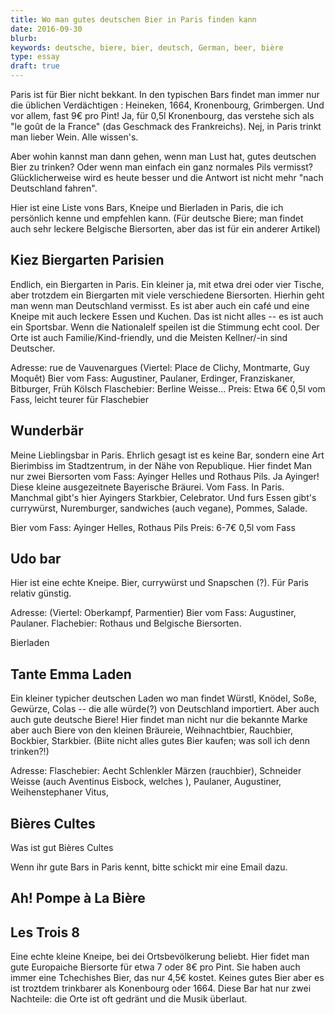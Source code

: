 ```yaml
---
title: Wo man gutes deutschen Bier in Paris finden kann
date: 2016-09-30
blurb: 
keywords: deutsche, biere, bier, deutsch, German, beer, bière
type: essay
draft: true
---
```


Paris ist für Bier nicht bekkant. In den typischen Bars findet man immer nur die üblichen Verdächtigen : Heineken, 1664, Kronenbourg, Grimbergen. Und vor allem, fast 9€ pro Pint! Ja, für 0,5l Kronenbourg, das verstehe sich als "le goût de la France" (das Geschmack des Frankreichs). Nej, in Paris trinkt man lieber Wein. Alle wissen's. 

Aber wohin kannst man dann gehen, wenn man Lust hat, gutes deutschen Bier zu trinken? Oder wenn man einfach ein ganz normales Pils vermisst? Glücklicherweise wird es heute besser und die Antwort ist nicht mehr "nach Deutschland fahren". 

Hier ist eine Liste vons Bars, Kneipe und Bierladen in Paris, die ich persönlich kenne und empfehlen kann. (Für deutsche Biere; man findet auch sehr leckere Belgische Biersorten, aber das ist für ein anderer Artikel)

## Kiez Biergarten Parisien

Endlich, ein Biergarten in Paris. Ein kleiner ja, mit etwa drei oder vier Tische, aber trotzdem ein Biergarten mit viele verschiedene Biersorten. Hierhin geht man wenn man Deutschland vermisst. Es ist aber auch ein café und eine Kneipe mit auch leckere Essen und Kuchen. Das ist nicht alles -- es ist auch ein Sportsbar. Wenn die Nationalelf speilen ist die Stimmung echt cool. Der Orte ist auch Familie/Kind-friendly, und die Meisten Kellner/-in sind Deutscher. 

Adresse: rue de Vauvenargues (Viertel: Place de Clichy, Montmarte, Guy Moquêt)
Bier vom Fass: Augustiner, Paulaner, Erdinger, Franziskaner, Bitburger, Früh Kölsch
Flaschebier: Berline Weisse... 
Preis: Etwa 6€ 0,5l vom Fass, leicht teurer für Flaschebier

## Wunderbär

Meine Lieblingsbar in Paris. Ehrlich gesagt ist es keine Bar, sondern eine Art Bierimbiss im Stadtzentrum, in der Nähe von Republique. Hier findet Man nur zwei Biersorten vom Fass: Ayinger Helles und Rothaus Pils. Ja Ayinger! Diese kleine ausgezeitnete Bayerische Bräurei. Vom Fass. In Paris. Manchmal gibt's hier Ayingers Starkbier, Celebrator. Und furs Essen gibt's currywürst, Nuremburger, sandwiches (auch vegane), Pommes, Salade. 

Bier vom Fass: Ayinger Helles, Rothaus Pils
Preis: 6-7€ 0,5l vom Fass


## Udo bar

Hier ist eine echte Kneipe. Bier, currywürst und Snapschen (?). Für Paris relativ günstig.

Adresse: (Viertel: Oberkampf, Parmentier)
Bier vom Fass: Augustiner, Paulaner. 
Flachebier: Rothaus und Belgische Biersorten.

Bierladen

## Tante Emma Laden

Ein kleiner typicher deutschen Laden wo man findet Würstl, Knödel, Soße, Gewürze, Colas -- die alle würde(?) von Deutschland importiert. Aber auch auch gute deutsche Biere! Hier findet man nicht nur die bekannte Marke aber auch Biere von den kleinen Bräureie, Weihnachtbier, Rauchbier, Bockbier, Starkbier. (Biite nicht alles gutes Bier kaufen; was soll ich denn trinken?!)

Adresse: 
Flaschebier: Aecht Schlenkler Märzen (rauchbier), Schneider Weisse (auch Aventinus Eisbock, welches ), Paulaner, Augustiner, Weihenstephaner Vitus, 

## Bières Cultes
Was ist gut Bières Cultes 

Wenn ihr gute Bars in Paris kennt, bitte schickt mir eine Email dazu. 



## Ah! Pompe à La Bière



## Les Trois 8

Eine echte kleine Kneipe, bei dei Ortsbevölkerung beliebt. Hier fidet man gute Europaiche Biersorte für etwa 7 oder 8€ pro Pint. Sie haben auch immer eine Tchechishes Bier, das nur 4,5€ kostet. Keines gutes Bier aber es ist troztdem trinkbarer als Konenbourg oder 1664. Diese Bar hat nur zwei Nachteile: die Orte ist oft gedränt und die Musik überlaut. 